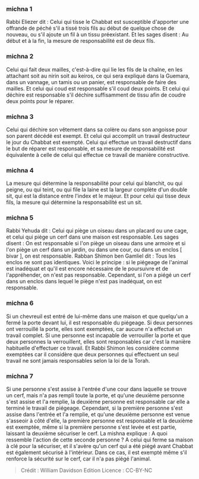 
### michna 1
Rabbi Eliezer dit : Celui qui tisse le Chabbat est susceptible d'apporter une offrande de péché s'il a tissé trois fils au début de quelque chose de nouveau, ou s'il ajoute un fil à un tissu préexistant. Et les sages disent : Au début et à la fin, la mesure de responsabilité est de deux fils.

### michna 2
Celui qui fait deux mailles, c'est-à-dire qui lie les fils de la chaîne, en les attachant soit au nirin soit au keiros, ce qui sera expliqué dans la Guemara, dans un vannage, un tamis ou un panier, est responsable de faire des mailles. Et celui qui coud est responsable s'il coud deux points. Et celui qui déchire est responsable s'il déchire suffisamment de tissu afin de coudre deux points pour le réparer.

### michna 3
Celui qui déchire son vêtement dans sa colère ou dans son angoisse pour son parent décédé est exempt. Et celui qui accomplit un travail destructeur le jour du Chabbat est exempté. Celui qui effectue un travail destructif dans le but de réparer est responsable, et sa mesure de responsabilité est équivalente à celle de celui qui effectue ce travail de manière constructive.

### michna 4
La mesure qui détermine la responsabilité pour celui qui blanchit, ou qui peigne, ou qui teint, ou qui file la laine est la largeur complète d'un double sit, qui est la distance entre l'index et le majeur. Et pour celui qui tisse deux fils, la mesure qui détermine la responsabilité est un sit.

### michna 5
Rabbi Yehuda dit : Celui qui piège un oiseau dans un placard ou une cage, et celui qui piège un cerf dans une maison est responsable. Les sages disent : On est responsable si l'on piège un oiseau dans une armoire et si l'on piège un cerf dans un jardin, ou dans une cour, ou dans un enclos [ bivar ], on est responsable. Rabban Shimon ben Gamliel dit : Tous les enclos ne sont pas identiques. Voici le principe : si le piégeage de l'animal est inadéquat et qu'il est encore nécessaire de le poursuivre et de l'appréhender, on n'est pas responsable. Cependant, si l'on a piégé un cerf dans un enclos dans lequel le piège n'est pas inadéquat, on est responsable.

### michna 6
Si un chevreuil est entré de lui-même dans une maison et que quelqu'un a fermé la porte devant lui, il est responsable du piégeage. Si deux personnes ont verrouillé la porte, elles sont exemptées, car aucune n'a effectué un travail complet. Si une personne est incapable de verrouiller la porte et que deux personnes la verrouillent, elles sont responsables car c'est la manière habituelle d'effectuer ce travail. Et Rabbi Shimon les considère comme exemptées car il considère que deux personnes qui effectuent un seul travail ne sont jamais responsables selon la loi de la Torah.

### michna 7
Si une personne s'est assise à l'entrée d'une cour dans laquelle se trouve un cerf, mais n'a pas rempli toute la porte, et qu'une deuxième personne s'est assise et l'a remplie, la deuxième personne est responsable car elle a terminé le travail de piégeage. Cependant, si la première personne s'est assise dans l'entrée et l'a remplie, et qu'une deuxième personne est venue s'asseoir à côté d'elle, la première personne est responsable et la deuxième est exemptée, même si la première personne s'est levée et est partie, laissant la deuxième sécuriser le cerf. La mishna explique : A quoi ressemble l'action de cette seconde personne ? A celui qui ferme sa maison à clé pour la sécuriser, et il s'avère qu'un cerf qui a été piégé avant Chabbat est également sécurisé à l'intérieur. Dans ce cas, il est exempté même s'il renforce la sécurité sur le cerf, car il n'a pas piégé l'animal.

>Crédit : William Davidson Edition
>Licence : CC-BY-NC
